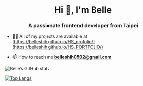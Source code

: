 <h1 align="center">Hi 👋, I'm Belle</h1>
<h3 align="center">A passionate frontend developer from Taipei</h3>

- 👨‍💻 All of my projects are available at [https://belleshih.github.io/HS_profolio/](https://belleshih.github.io/HS_PORTFOLIO/)

- 📫 How to reach me **belleshih0502@gmail.com**

</p>


![Belle’s GitHub stats](https://github-readme-stats.vercel.app/api?username=BelleShih&show_icons=true&theme=dark)

[![Top Langs](https://github-readme-stats.vercel.app/api/top-langs/?username=BelleShih&layout=Compact&theme=dark)](https://github.com/anuraghazra/github-readme-stats)

<!-- <p><img align="left" src="https://github-readme-stats.vercel.app/api/top-langs?username=belleshih&show_icons=true&title_color=01bc8d&bg_color=fafafa&locale=en&layout=compact" alt="belleshih" /></p>

<p>&nbsp;<img align="center" src="https://github-readme-stats.vercel.app/api?username=belleshih&show_icons=true&title_color=01bc8d&bg_color=fafafa&locale=en" alt="belleshih" /></p>
 -->
